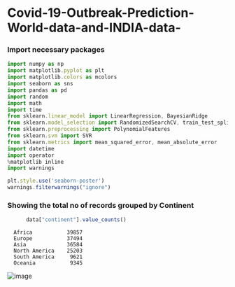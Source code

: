 # Covid-19-Outbreak-Prediction-World-data-and-INDIA-data-

### Import necessary packages
```js
import numpy as np 
import matplotlib.pyplot as plt 
import matplotlib.colors as mcolors
import seaborn as sns
import pandas as pd 
import random
import math
import time
from sklearn.linear_model import LinearRegression, BayesianRidge
from sklearn.model_selection import RandomizedSearchCV, train_test_split
from sklearn.preprocessing import PolynomialFeatures
from sklearn.svm import SVR
from sklearn.metrics import mean_squared_error, mean_absolute_error
import datetime
import operator 
%matplotlib inline
import warnings

plt.style.use('seaborn-poster')
warnings.filterwarnings("ignore")
```
### Showing the total no of records grouped by Continent
```js 
      data["continent"].value_counts()
```
      Africa           39857
      Europe           37494
      Asia             36584
      North America    25203
      South America     9621
      Oceania           9345
![image](https://github.com/asbpintu/Covid-19-Outbreak-Prediction-World-data-and-INDIA-data-/assets/77091963/469fe00c-ebf0-4cec-af43-068974ac3194)
